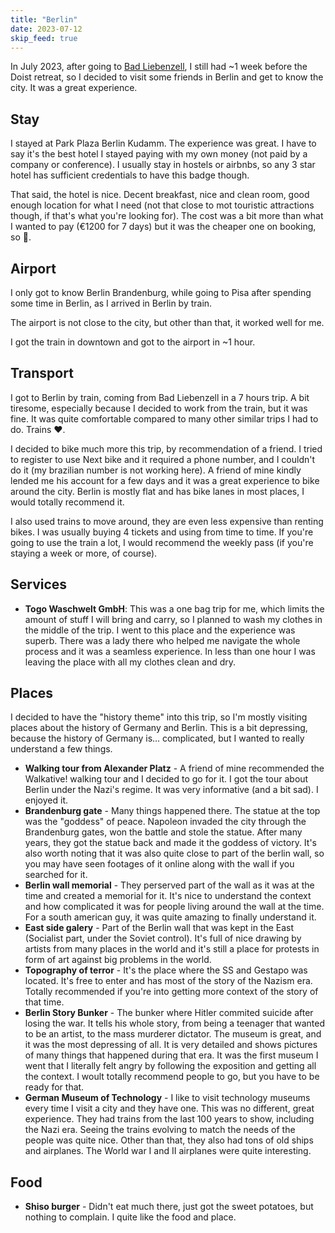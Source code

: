 ```yaml
---
title: "Berlin"
date: 2023-07-12
skip_feed: true
---
```


In July 2023, after going to [Bad Liebenzell](badliebenzell), I still had ~1 week
before the Doist retreat, so I decided to visit some friends in Berlin and
get to know the city. It was a great experience.

## Stay

I stayed at Park Plaza Berlin Kudamm. The experience was great. I have to say
it's the best hotel I stayed paying with my own money (not paid by a company or
conference). I usually stay in hostels or airbnbs, so any 3 star hotel has
sufficient credentials to have this badge though.

That said, the hotel is nice. Decent breakfast, nice and clean room, good
enough location for what I need (not that close to mot touristic attractions
though, if that's what you're looking for). The cost was a bit more than what I
wanted to pay (€1200 for 7 days) but it was the cheaper one on booking, so 🤷.

## Airport

I only got to know Berlin Brandenburg, while going to Pisa after spending some
time in Berlin, as I arrived in Berlin by train.

The airport is not close to the city, but other than that, it worked well for
me.

I got the train in downtown and got to the airport in ~1 hour.

## Transport

I got to Berlin by train, coming from Bad Liebenzell in a 7 hours trip. A bit
tiresome, especially because I decided to work from the train, but it was fine.
It was quite comfortable compared to many other similar trips I had to do.
Trains ❤️.

I decided to bike much more this trip, by recommendation of a friend. I tried
to register to use Next bike and it required a phone number, and I couldn't do
it (my brazilian number is not working here). A friend of mine kindly lended me
his account for a few days and it was a great experience to bike around the
city. Berlin is mostly flat and has bike lanes in most places, I would totally
recommend it.

I also used trains to move around, they are even less expensive than renting
bikes. I was usually buying 4 tickets and using from time to time. If you're
going to use the train a lot, I would recommend the weekly pass (if you're
staying a week or more, of course).

## Services

- **Togo Waschwelt GmbH**: This was a one bag trip for me, which limits the
  amount of stuff I will bring and carry, so I planned to wash my clothes in
  the middle of the trip. I went to this place and the experience was superb.
  There was a lady there who helped me navigate the whole process and it was a
  seamless experience. In less than one hour I was leaving the place with all
  my clothes clean and dry. 

## Places

I decided to have the "history theme" into this trip, so I'm mostly visiting
places about the history of Germany and Berlin. This is a bit depressing,
because the history of Germany is... complicated, but I wanted to really
understand a few things.

- **Walking tour from Alexander Platz** - A friend of mine recommended the
  Walkative! walking tour and I decided to go for it. I got the tour about
  Berlin under the Nazi's regime. It was very informative (and a bit sad). I
  enjoyed it.
- **Brandenburg gate** - Many things happened there. The statue at the top was
  the "goddess" of peace. Napoleon invaded the city through the Brandenburg
  gates, won the battle and stole the statue. After many years, they got the
  statue back and made it the goddess of victory. It's also worth noting that
  it was also quite close to part of the berlin wall, so you may have seen
  footages of it online along with the wall if you searched for it.
- **Berlin wall memorial** - They perserved part of the wall as it was at the
  time and created a memorial for it. It's nice to understand the context and
  how complicated it was for people living around the wall at the time. For a
  south american guy, it was quite amazing to finally understand it.
- **East side galery** - Part of the Berlin wall that was kept in the East
  (Socialist part, under the Soviet control). It's full of nice drawing by
  artists from many places in the world and it's still a place for protests in
  form of art against big problems in the world.
- **Topography of terror** - It's the place where the SS and Gestapo was
  located. It's free to enter and has most of the story of the Nazism era.
  Totally recommended if you're into getting more context of the story of that
  time.
- **Berlin Story Bunker** - The bunker where Hitler commited suicide after
  losing the war. It tells his whole story, from being a teenager that wanted
  to be an artist, to the mass murderer dictator. The museum is great, and it
  was the most depressing of all. It is very detailed and shows pictures of
  many things that happened during that era. It was the first museum I went
  that I literally felt angry by following the exposition and getting all the
  context. I woult totally recommend people to go, but you have to be ready for
  that.
- **German Museum of Technology** - I like to visit technology museums every
  time I visit a city and they have one. This was no different, great
  experience. They had trains from the last 100 years to show, including the
  Nazi era. Seeing the trains evolving to match the needs of the people was
  quite nice. Other than that, they also had tons of old ships and airplanes.
  The World war I and II airplanes were quite interesting.

## Food

- **Shiso burger** - Didn't eat much there, just got the sweet potatoes, but
  nothing to complain. I quite like the food and place.
